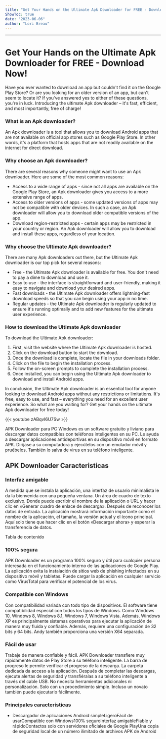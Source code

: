 ```yaml
---
title: "Get Your Hands on the Ultimate Apk Downloader for FREE - Download Now!"
ShowToc: true 
date: "2023-06-06"
author: "Lori Breau"
---
```

*****
# Get Your Hands on the Ultimate Apk Downloader for FREE - Download Now!

Have you ever wanted to download an app but couldn't find it on the Google Play Store? Or are you looking for an older version of an app, but can't seem to locate it? If you've answered yes to either of these questions, you're in luck. Introducing the ultimate Apk downloader – it's fast, efficient, and most importantly, free of charge!

### What is an Apk downloader?

An Apk downloader is a tool that allows you to download Android apps that are not available on official app stores such as Google Play Store. In other words, it's a platform that hosts apps that are not readily available on the internet for direct download.

### Why choose an Apk downloader?

There are several reasons why someone might want to use an Apk downloader. Here are some of the most common reasons:

* Access to a wide range of apps - since not all apps are available on the Google Play Store, an Apk downloader gives you access to a more extensive range of apps.
* Access to older versions of apps - some updated versions of apps may not be compatible with older devices. In such a case, an Apk downloader will allow you to download older compatible versions of the app.
* Download region-restricted apps - certain apps may be restricted in your country or region. An Apk downloader will allow you to download and install these apps, regardless of your location.

### Why choose the Ultimate Apk downloader?

There are many Apk downloaders out there, but the Ultimate Apk downloader is our top pick for several reasons:

* Free - the Ultimate Apk downloader is available for free. You don't need to pay a dime to download and use it.
* Easy to use - the interface is straightforward and user-friendly, making it easy to navigate and download your desired apps.
* Fast downloads - the Ultimate Apk downloader offers lightning-fast download speeds so that you can begin using your app in no time.
* Regular updates - the Ultimate Apk downloader is regularly updated to ensure it's running optimally and to add new features for the ultimate user experience.

### How to download the Ultimate Apk downloader

To download the Ultimate Apk downloader:

1. First, visit the website where the Ultimate Apk downloader is hosted.
2. Click on the download button to start the download.
3. Once the download is complete, locate the file in your downloads folder.
4. Click on the file to begin the installation process.
5. Follow the on-screen prompts to complete the installation process.
6. Once installed, you can begin using the Ultimate Apk downloader to download and install Android apps.

In conclusion, the Ultimate Apk downloader is an essential tool for anyone looking to download Android apps without any restrictions or limitations. It's free, easy to use, and fast – everything you need for an excellent user experience. So what are you waiting for? Get your hands on the ultimate Apk downloader for free today!

{{< youtube zABqvI6U7Sw >}} 



APK Downloader para PC Windows es un software gratuito y liviano para descargar datos compatibles con teléfonos inteligentes en su PC. Le ayuda a descargar aplicaciones antideportivas en su dispositivo móvil en formato APK. Diríjase a su computadora y ejecútelos con un emulador móvil y pruébelos. También lo salva de virus en su teléfono inteligente.
 
## APK Downloader Caracteristicas
 
### Interfaz amigable
 
A medida que se instala la aplicación, una interfaz de usuario minimalista le da la bienvenida con una pequeña ventana. Un área de cuadro de texto exclusivo. Donde puede escribir el nombre de la aplicación o URL y hacer clic en «Generar cuadro de enlace de descarga». Después de reconocer los datos de entrada. La aplicación mostrará información importante como el nombre de la aplicación, el tamaño, la versión actual y el ícono principal. Aquí solo tiene que hacer clic en el botón «Descargar ahora» y esperar la transferencia de datos.
 
Tabla de contenido
 
### 100% segura
 
APK Downloader es un programa 100% seguro y útil para cualquier persona interesada en el funcionamiento interno de las aplicaciones de Google Play. La aplicación evita la instalación de sitios web de phishing infectados en su dispositivo móvil y tabletas. Puede cargar la aplicación en cualquier servicio como VirusTotal para verificar el potencial de los virus.
 
### Compatible con Windows
 
Con compatibilidad variada con todo tipo de dispositivos. El software tiene compatibilidad especial con todos los tipos de Windows. Como Windows 10, Windows 8, Windows 8.1, Windows 7, Windows Vista. Además, Windows XP es principalmente sistemas operativos para ejecutar la aplicación de manera muy fluida y confiable. Además, requiere una configuración de 32 bits y 64 bits. Andy también proporciona una versión X64 separada.
 
### Fácil de usar
 
Trabaje de manera confiable y fácil. APK Downloader transfiere muy rápidamente datos de Play Store a su teléfono inteligente. La barra de progreso le permite verificar el progreso de la descarga. La carpeta dedicada da acceso a la aplicación. Después de completar las descargas, ejecute alertas de seguridad y transfiéralas a su teléfono inteligente a través del cable USB. No necesita herramientas adicionales ni personalización. Solo con un procedimiento simple. Incluso un novato también puede ejecutarlo fácilmente.
 
### Principales características
 
- Descargador de aplicaciones Android simpleLigeroFácil de usarCompatible con Windows100% seguroInterfaz amigableFiable y rápidoContactos solo con servidores oficiales de Google PlayUna copia de seguridad local de un número ilimitado de archivos APK de Android




